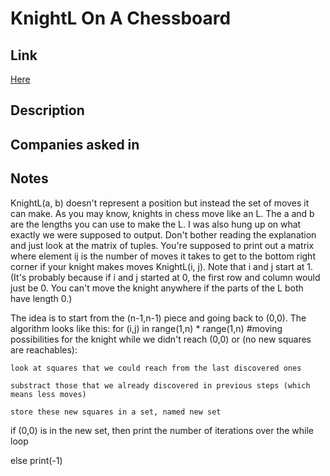 # KnightL On A Chessboard

## Link

[Here](https://www.hackerrank.com/contests/rookierank-2/challenges/knightl-on-chessboard)

## Description

## Companies asked in

## Notes

KnightL(a, b) doesn't represent a position but instead the set of moves it can make. As you may know, knights in chess move like an L. The a and b are the lengths you can use to make the L.
I was also hung up on what exactly we were supposed to output. Don't bother reading the explanation and just look at the matrix of tuples. You're supposed to print out a matrix where element ij is the number of moves it takes to get to the bottom right corner if your knight makes moves KnightL(i, j). Note that i and j start at 1. (It's probably because if i and j started at 0, the first row and column would just be 0. You can't move the knight anywhere if the parts of the L both have length 0.)


The idea is to start from the (n-1,n-1) piece and going back to (0,0). The algorithm looks like this:
for (i,j) in range(1,n) * range(1,n) #moving possibilities for the knight
while we didn't reach (0,0) or (no new squares are reachables):

    look at squares that we could reach from the last discovered ones

    substract those that we already discovered in previous steps (which means less moves)

    store these new squares in a set, named new set

if (0,0) is in the new set, then print the number of iterations over the while loop

else print(-1)